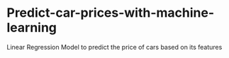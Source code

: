 # Predict-car-prices-with-machine-learning
Linear Regression Model to predict the price of cars based on its features
